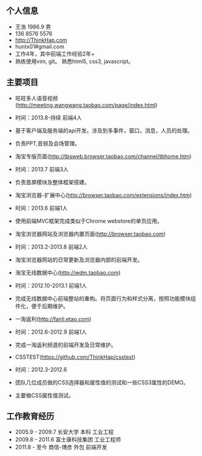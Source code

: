 ## 个人信息
- 王浩 1986.9 男
 - 136 8576 5576
 - <http://ThinkHap.com>
 - huntx01#gmail.com
- 工作4年，其中前端工作经验2年+
- 熟练使用vim, git。 熟悉html5, css3, javascript。

## 主要项目
- 旺旺多人语音视频(<http://meeting.wangwang.taobao.com/page/index.html>)
 - 时间：2013.8-持续  前端4人
 - 基于客户端及服务端的api开发。涉及到多事件，窗口，消息，人员的处理。
 - 负责PPT,音频及会场管理。

- 淘宝专版页面(<http://tbsweb.browser.taobao.com/channel/tbhome.htm>)
 - 时间：2013.7  前端3人
 - 负责首屏模块及整体框架搭建。

- 淘宝浏览器-扩展中心(<http://browser.taobao.com/extensions/index.htm>)
 - 时间：2013.6  前端1人
 - 使用前端MVC框架完成类似于Chrome webstore的单页应用。

- 淘宝浏览器网站及浏览器内置页面(<http://browser.taobao.com>)
 - 时间：2013.2-2013.8  前端2人
 - 淘宝浏览器网站的日常更新及浏览器内部的前端开发。

- 淘宝无线数据中心(<http://wdm.taobao.com>)
 - 时间：2012.10-2013.1  前端1人
 - 完成无线数据中心前端整站的重构。将页面行为和样式分离，按照功能模块组件化，便于后期维护。

- 一淘返利(<http://fanli.etao.com>)
 - 时间：2012.6-2012.9  前端1人
 - 完成一淘返利频道的前端开发及日常维护。

- CSSTEST(<https://github.com/ThinkHap/csstest>)
 - 时间：2012.3-2012.6
 - 团队几位成员做的CSS选择器和属性值的测试和一些CSS3属性的DEMO。
 - 主要做CSS属性值测试。

## 工作教育经历
- 2005.9 - 2009.7 长安大学 本科 工业工程
- 2009.8 - 2011.6 富士康科技集团 工业工程师
- 2011.8 - 至今   商信-博彦 外包 前端开发
